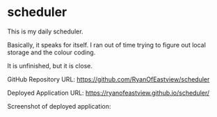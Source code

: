 # scheduler
This is my daily scheduler.

Basically, it speaks for itself.  I ran out of time trying to figure out local storage and the colour coding.

It is unfinished, but it is close.

GitHub Repository URL: https://github.com/RyanOfEastview/scheduler

Deployed Application URL: https://ryanofeastview.github.io/scheduler/

Screenshot of deployed application:



